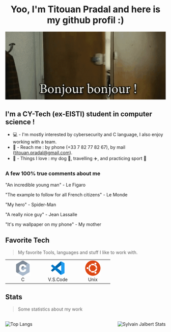 <h1 align="center">
    Yoo, I'm Titouan Pradal and here is my github profil :)
</h1>

<p align="center">
  <img src="./bonjour.gif" alt="animated" />
</p>
    
<h2> I'm a CY-Tech (ex-EISTI) student in computer science ! </h2>
     
- 💻 - I'm mostly interested by cybersecurity and C language, I also enjoy working with a team. 
- 📱 - Reach me : by phone (+33 7 82 77 82 67), by mail (titouan.pradal@gmail.com).
- 💛 - Things I love : my dog 🐶, travelling ✈️, and practicing sport 🏃 

<h3> A few 100% true comments about me </h3>
 
<p>"An incredible young man" - Le Figaro

"The example to follow for all French citizens" - Le Monde

"My hero" - Spider-Man

"A really nice guy" - Jean Lassalle

"It's my wallpaper on my phone" - My mother
</p>
    
## Favorite Tech
   > My favorite Tools, languages and stuff I like to work with.
    
   <table align="center">
     <tr>
      <td align="center" width="96">
            <img src="./c.svg" width="48" height="48" alt="C" />
          </a>
          <br>C
        </td>
        <td align="center" width="96">
            <img src="./vscode.svg" width="48" height="48" alt="V.S.Code" />
          </a>
          <br>V.S.Code
        </td>
        <td align="center" width="96">
            <img src="./ubuntu.svg" width="48" height="48" alt="Ubuntu" />
          </a>
          <br>Unix
        </td>
      </tr>
    </table>
    
   ## Stats
   > Some statistics about my work
   
<style type="text/css">
    #elmt1 {float:left;}
    #elmt2 {float:right;}
</style>

<div id="elmt1">
   <p align="center">
     <img align="center"  src="https://github-readme-stats.vercel.app/api/top-langs/?username=TitouanPrl&count_private=true&title_color=fff&text_color=9f9f9f&bg_color=181818&border_color=0055CC&layout=compact&langs_count=10&custom_title=Languages%20In%20My%20Public%20Codes" alt="Top Langs" />
    </p>
</div>

<div id="elmt2">
   <p align="center">
        <img align="center"  src="https://github-readme-stats.vercel.app/api/?username=TitouanPrl&show_icons=true&count_private=true&title_color=fff&icon_color=0055CC&text_color=9f9f9f&bg_color=181818&border_color=0055CC&hide=contribs,issues&custom_title=My%20GitHub%20Stats" alt="Sylvain Jalbert Stats" />
    </p>
</div>

